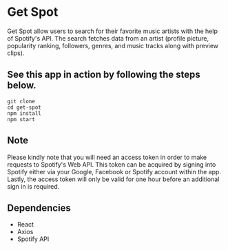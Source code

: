 # Get Spot

Get Spot allow users to search for their favorite music artists with the help of Spotify's API. The search fetches data from an artist (profile picture, popularity ranking, followers, genres, and music tracks along with preview clips).

## See this app in action by following the steps below.
```
git clone 
cd get-spot
npm install
npm start
```

## Note

Please kindly note that you will need an access token in order to make requests to Spotify's Web API. This token can be acquired by signing into Spotify either via your Google, Facebook or Spotify account within the app. Lastly, the access token will only be valid for one hour before an additional sign in is required.

## Dependencies

- React
- Axios
- Spotify API